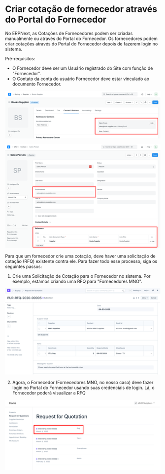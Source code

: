 # Criar cotação de fornecedor através do Portal do Fornecedor



No ERPNext, as Cotações de Fornecedores podem ser criadas manualmente ou através do Portal do Fornecedor. Os fornecedores podem criar cotações através do Portal do Fornecedor depois de fazerem login no sistema. 

Pré-requisitos:

* O Fornecedor deve ser um Usuário registrado do Site com função de "Fornecedor".
* O Contato da conta do usuário Fornecedor deve estar vinculado ao documento Fornecedor.

![](/files/UoPrijB.png)

![](/files/zch4dCR.png)  


Para que um fornecedor crie uma cotação, deve haver uma solicitação de cotação (RFQ) existente contra ele. Para fazer todo esse processo, siga os seguintes passos:

  


1) Crie uma Solicitação de Cotação para o Fornecedor no sistema. Por exemplo, estamos criando uma RFQ para "Fornecedores MNO".

  


![](/files/SuRcElw.png)  


2) Agora, o Fornecedor (Fornecedores MNO, no nosso caso) deve fazer login no Portal do Fornecedor usando suas credenciais de login. Lá, o Fornecedor poderá visualizar a RFQ

  


![](/files/MMMlkUS.png)





